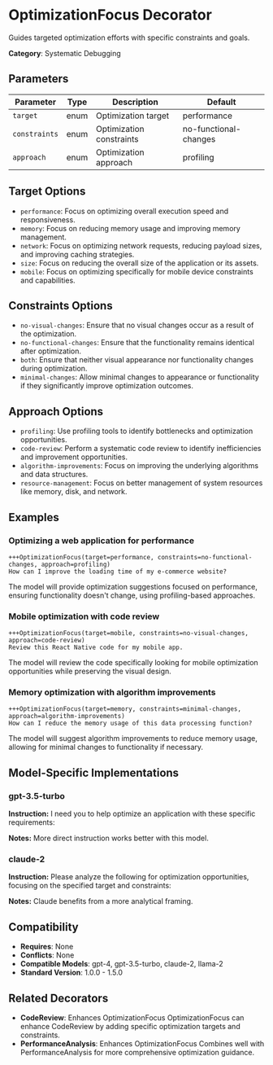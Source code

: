 # OptimizationFocus Decorator

Guides targeted optimization efforts with specific constraints and goals.

**Category**: Systematic Debugging

## Parameters

| Parameter | Type | Description | Default |
|-----------|------|-------------|--------|
| `target` | enum | Optimization target | performance |
| `constraints` | enum | Optimization constraints | no-functional-changes |
| `approach` | enum | Optimization approach | profiling |

## Target Options

- `performance`: Focus on optimizing overall execution speed and responsiveness.
- `memory`: Focus on reducing memory usage and improving memory management.
- `network`: Focus on optimizing network requests, reducing payload sizes, and improving caching strategies.
- `size`: Focus on reducing the overall size of the application or its assets.
- `mobile`: Focus on optimizing specifically for mobile device constraints and capabilities.

## Constraints Options

- `no-visual-changes`: Ensure that no visual changes occur as a result of the optimization.
- `no-functional-changes`: Ensure that the functionality remains identical after optimization.
- `both`: Ensure that neither visual appearance nor functionality changes during optimization.
- `minimal-changes`: Allow minimal changes to appearance or functionality if they significantly improve optimization outcomes.

## Approach Options

- `profiling`: Use profiling tools to identify bottlenecks and optimization opportunities.
- `code-review`: Perform a systematic code review to identify inefficiencies and improvement opportunities.
- `algorithm-improvements`: Focus on improving the underlying algorithms and data structures.
- `resource-management`: Focus on better management of system resources like memory, disk, and network.

## Examples

### Optimizing a web application for performance

```
+++OptimizationFocus(target=performance, constraints=no-functional-changes, approach=profiling)
How can I improve the loading time of my e-commerce website?
```

The model will provide optimization suggestions focused on performance, ensuring functionality doesn't change, using profiling-based approaches.

### Mobile optimization with code review

```
+++OptimizationFocus(target=mobile, constraints=no-visual-changes, approach=code-review)
Review this React Native code for my mobile app.
```

The model will review the code specifically looking for mobile optimization opportunities while preserving the visual design.

### Memory optimization with algorithm improvements

```
+++OptimizationFocus(target=memory, constraints=minimal-changes, approach=algorithm-improvements)
How can I reduce the memory usage of this data processing function?
```

The model will suggest algorithm improvements to reduce memory usage, allowing for minimal changes to functionality if necessary.

## Model-Specific Implementations

### gpt-3.5-turbo

**Instruction:** I need you to help optimize an application with these specific requirements:

**Notes:** More direct instruction works better with this model.

### claude-2

**Instruction:** Please analyze the following for optimization opportunities, focusing on the specified target and constraints:

**Notes:** Claude benefits from a more analytical framing.


## Compatibility

- **Requires**: None
- **Conflicts**: None
- **Compatible Models**: gpt-4, gpt-3.5-turbo, claude-2, llama-2
- **Standard Version**: 1.0.0 - 1.5.0

## Related Decorators

- **CodeReview**: Enhances OptimizationFocus OptimizationFocus can enhance CodeReview by adding specific optimization targets and constraints.
- **PerformanceAnalysis**: Enhances OptimizationFocus Combines well with PerformanceAnalysis for more comprehensive optimization guidance.
